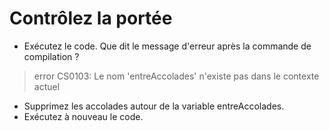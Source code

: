 ﻿# Contrôlez la portée
 
- Exécutez le code. Que dit le message d'erreur après la commande de compilation ?
> error CS0103: Le nom 'entreAccolades' n'existe pas dans le contexte actuel

- Supprimez les accolades autour de la variable entreAccolades.
- Exécutez à nouveau le code.

